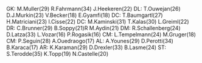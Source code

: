 GK: M.Muller(29) R.Fahrmann(34) J.Heekeren(22) 
DL: T.Ouwejan(26) D.J.Murkin(23) V.Becker(18) E.Gyamfi(18)
DC: T.Baumgartl(27) H.Matriciani(23) I.Cisse(22)
DC: M.Kaminski(31) T.Kalas(30) L.Greiml(22)
DR: C.Brunner(29) B.Soppy(21)R M.Aydin(21)
DM: R.Schallenberg(24) D.Latza(33) L.Vozar(16) P.Rogasik(16)
CM: L.Tempelmann(24) M.Gruger(18)
CM: P.Seguin(28) A.Ouedraogo(17)
AL: A.Younes(29) D.Perotti(34) B.Karaca(17)
AR: K.Karaman(29) D.Drexler(33) B.Lasme(24)
ST: S.Terodde(35) K.Topp(19) N.Castelle(20)
